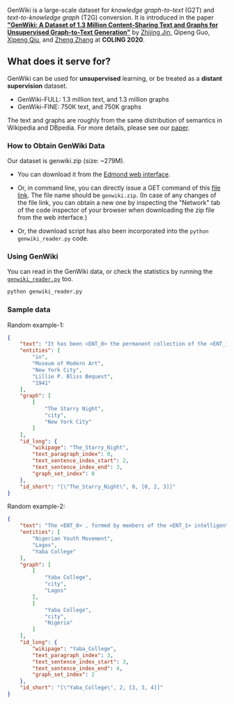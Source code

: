 
GenWiki is a large-scale dataset for *knowledge graph-to-text* (G2T) and *text-to-knowledge graph* (T2G) conversion. It is introduced in the paper [**"GenWiki: A Dataset of 1.3 Million Content-Sharing Text and Graphs for Unsupervised Graph-to-Text Generation"**](https://www.aclweb.org/anthology/2020.coling-main.217.pdf) by [Zhijing Jin](zhijing-jin.com), Qipeng Guo, [Xipeng Qiu](https://xpqiu.github.io/en.html), and [Zheng Zhang](https://shanghai.nyu.edu/academics/faculty/directory/zheng-zhang) at **COLING 2020**.

## What does it serve for?

GenWiki can be used for **unsupervised** learning, or be treated as a **distant supervision** dataset.

- GenWiki-FULL: 1.3 million text, and 1.3 million graphs
- GenWiki-FINE: 750K text, and 750K graphs

The text and graphs are roughly from the same distribution of semantics in Wikipedia and DBpedia. For more details, please see our [paper](https://www.aclweb.org/anthology/2020.coling-main.217.pdf).
 
### How to Obtain GenWiki Data

Our dataset is genwiki.zip (size: ~279M). 

- You can download it from the [Edmond web interface](https://edmond.mpg.de/dataset.xhtml?persistentId=doi%3A10.17617%2F3.YGO7EW#).

- Or, in command line, you can directly issue a GET command of this [file link](https://dev-edmond-objstor-hdd.s3.gwdg.de/10.17617/3.YGO7EW/18cc9ead959-90ea6ac85afa?response-content-disposition=attachment%3B%20filename%2A%3DUTF-8%27%27genwiki.zip&response-content-type=application%2Fzip&X-Amz-Algorithm=AWS4-HMAC-SHA256&X-Amz-Date=20240102T135301Z&X-Amz-SignedHeaders=host&X-Amz-Expires=86400&X-Amz-Credential=W7RIGMB4SLQMPMLDY4FF%2F20240102%2Fdataverse%2Fs3%2Faws4_request&X-Amz-Signature=10bc53e39162d5ecede6dfb027e0515a010d3949d17ffe3557a018ee8b9482db). The file name should be `genwiki.zip`. (In case of any changes of the file link, you can obtain a new one by inspecting the "Network" tab of the code inspector of your browser when downloading the zip file from the web interface.)

- Or, the download script has also been incorporated into the `python genwiki_reader.py` code.

### Using GenWiki
You can read in the GenWiki data, or check the statistics by running the [`genwiki_reader.py`](genwiki_reader.py) too.
```bash
python genwiki_reader.py
```

### Sample data
Random example-1:

```json
{
    "text": "It has been <ENT_0> the permanent collection of the <ENT_1> <ENT_0> <ENT_2> since <ENT_4> , acquired through the <ENT_3> .",
    "entities": [
        "in",
        "Museum of Modern Art",
        "New York City",
        "Lillie P. Bliss Bequest",
        "1941"
    ],
    "graph": [
        [
            "The Starry Night",
            "city",
            "New York City"
        ]
    ],
    "id_long": {
        "wikipage": "The_Starry_Night",
        "text_paragraph_index": 0,
        "text_sentence_index_start": 2,
        "text_sentence_index_end": 3,
        "graph_set_index": 0
    },
    "id_short": "[\"The_Starry_Night\", 0, [0, 2, 3]]"
}
```
Random example-2:
```json
{
    "text": "The <ENT_0> , formed by members of the <ENT_1> intelligentsia who were protesting the plan for <ENT_2> , soon became an important nationalist organization .",
    "entities": [
        "Nigerian Youth Movement",
        "Lagos",
        "Yaba College"
    ],
    "graph": [
        [
            "Yaba College",
            "city",
            "Lagos"
        ],
        [
            "Yaba College",
            "city",
            "Nigeria"
        ]
    ],
    "id_long": {
        "wikipage": "Yaba_College",
        "text_paragraph_index": 3,
        "text_sentence_index_start": 3,
        "text_sentence_index_end": 4,
        "graph_set_index": 2
    },
    "id_short": "[\"Yaba_College\", 2, [3, 3, 4]]"
}
```
